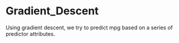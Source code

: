 # Gradient_Descent
Using gradient descent, we try to predict mpg based on a series of predictor attributes.
